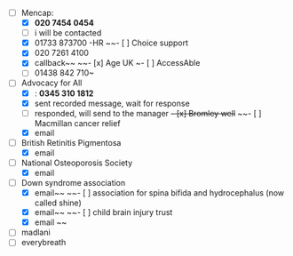 - [ ] Mencap: 
	- [x] **020 7454 0454**
	- [ ] i will be contacted
	- [x] 01733 873700 -HR
~~- [ ] Choice support
	- [x] 020 7261 4100
	- [x] callback~~
~~- [x] Age UK
~- [ ] AccessAble
	- [ ] 01438 842 710~
- [ ] Advocacy for All
	- [x] : **0345 310 1812**
	- [x] sent recorded message, wait for response
	- [ ] responded, will send to the manager
~~- [x] Bromley well~~
~~- [ ] Macmillan cancer relief
	- [x] email
- [ ] British Retinitis Pigmentosa
	- [x] email
- [ ] National Osteoporosis Society
	- [x] email
- [ ] Down syndrome association
	- [x] email~~
~~- [ ] association for spina bifida and hydrocephalus (now called shine)
	- [x] email~~
~~- [ ] child brain injury trust
	- [x] email
~~
- [ ] madlani
- [ ] everybreath
